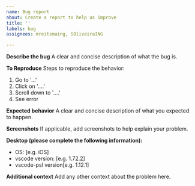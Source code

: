 ```yaml
---
name: Bug report
about: Create a report to help us improve
title: ''
labels: bug
assignees: mreitsmaing, SOliveiraING

---
```


**Describe the bug**
A clear and concise description of what the bug is.

**To Reproduce**
Steps to reproduce the behavior:
1. Go to '...'
2. Click on '....'
3. Scroll down to '....'
4. See error

**Expected behavior**
A clear and concise description of what you expected to happen.

**Screenshots**
If applicable, add screenshots to help explain your problem.

**Desktop (please complete the following information):**
 - OS: [e.g. iOS]
 - vscode version: [e.g. 1.72.2]
 - vscode-psl version[e.g. 1.12.1]

**Additional context**
Add any other context about the problem here.
